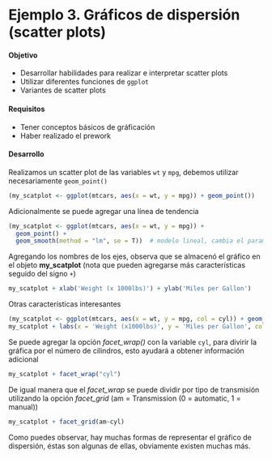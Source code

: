 # Ejemplo 3. Gráficos de dispersión (scatter plots)  

#### Objetivo
- Desarrollar habilidades para realizar e interpretar scatter plots
- Utilizar diferentes funciones de `ggplot` 
- Variantes de scatter plots

#### Requisitos
- Tener conceptos básicos de gráficación 
- Haber realizado el prework

#### Desarrollo

Realizamos un scatter plot de las variables `wt` y `mpg`, debemos utilizar necesariamente `geom_point()`
```R
(my_scatplot <- ggplot(mtcars, aes(x = wt, y = mpg)) + geom_point())
```

Adicionalmente se puede agregar una línea de tendencia 
```R
(my_scatplot <- ggplot(mtcars, aes(x = wt, y = mpg)) + 
  geom_point() + 
  geom_smooth(method = "lm", se = T))  # modelo lineal, cambia el parametro `se`, este hace referencia al intervalo de confianza
```
Agregando los nombres de los ejes, observa que se almacenó el gráfico en el objeto **my_scatplot** (nota que pueden agregarse más características seguido del signo `+`)

```R
my_scatplot + xlab('Weight (x 1000lbs)') + ylab('Miles per Gallon')
```

Otras características interesantes

```R
(my_scatplot <- ggplot(mtcars, aes(x = wt, y = mpg, col = cyl)) + geom_point())
my_scatplot + labs(x = 'Weight (x1000lbs)', y = 'Miles per Gallon', colour = 'Number of\n Cylinders')
```

Se puede agregar la opción _facet_wrap()_ con la variable `cyl`, para divirir la gráfica por el número de cilindros, esto ayudará a obtener información adicional
```R
my_scatplot + facet_wrap("cyl")
```
De igual manera que el _facet_wrap_ se puede dividir por tipo de transmisión utilizando la opción _facet_grid_ (am =	Transmission (0 = automatic, 1 = manual))
```R
my_scatplot + facet_grid(am~cyl)
```

Como puedes observar, hay muchas formas de representar el gráfico de dispersión, éstas son algunas de ellas, obviamente existen muchas más. 
